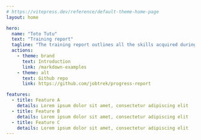 ```yaml
---
# https://vitepress.dev/reference/default-theme-home-page
layout: home

hero:
  name: "Toto Tutu"
  text: "Training report"
  tagline: "The training report outlines all the skills acquired during the CFC of computer scientist applications development."
  actions:
    - theme: brand
      text: Introduction
      link: /markdown-examples
    - theme: alt
      text: Github repo
      link: https://github.com/jobtrek/progress-report

features:
  - title: Feature A
    details: Lorem ipsum dolor sit amet, consectetur adipiscing elit
  - title: Feature B
    details: Lorem ipsum dolor sit amet, consectetur adipiscing elit
  - title: Feature C
    details: Lorem ipsum dolor sit amet, consectetur adipiscing elit
---
```


